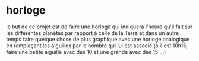 # horloge
 
le but de ce projet est de faire une horloge qui indiquera l'heure qu'il fait sur les différentes planètes par rapport à celle de la Terre et dans un autre temps faire quelque chose de plus graphique avec une horloge analogique en remplaçant les aiguilles par le nombre qui lui est associé (s'il est 10h15, faire une petite aiguille avec des 10 et une grande avec des 15 ...)
